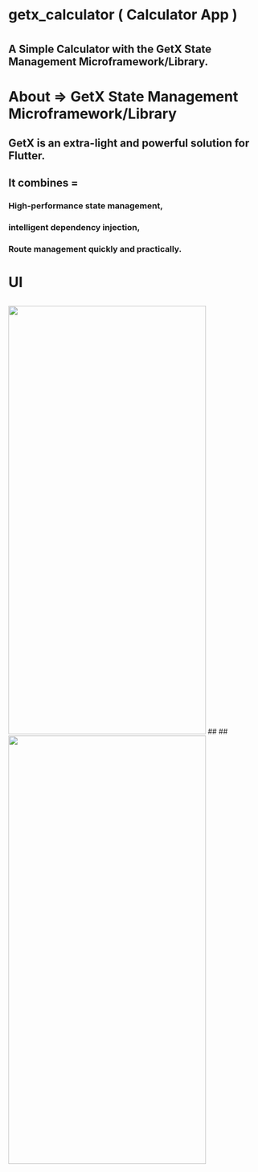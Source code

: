 # getx_calculator ( Calculator App )
# 
## A Simple Calculator with the GetX State Management Microframework/Library.
# 
# 
# About => GetX State Management Microframework/Library
## GetX is an extra-light and powerful solution for Flutter.
## 
## It combines = 
### High-performance state management, 
### intelligent dependency injection, 
### Route management quickly and practically.

#

# UI 
##
## 
<img src="https://github.com/Rahul-Sharma-Github/getx_calculator/assets/64002004/a6609f2b-1f9f-4c38-83a6-5a1581c1c06c" width="393" height="852">
## 
## 
<img src="https://github.com/Rahul-Sharma-Github/getx_calculator/assets/64002004/9c8fd7d1-ed95-44ae-ac6d-2bd187f81206" width="393" height="852">




